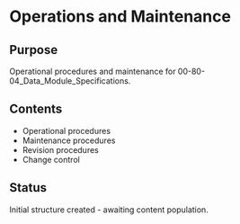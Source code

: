 # Operations and Maintenance

## Purpose
Operational procedures and maintenance for 00-80-04_Data_Module_Specifications.

## Contents
- Operational procedures
- Maintenance procedures
- Revision procedures
- Change control

## Status
Initial structure created - awaiting content population.
